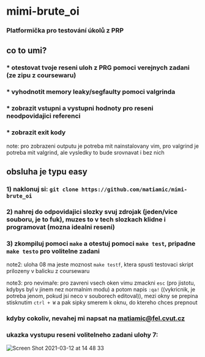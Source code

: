# mimi-brute_oi
### Platformička pro testování úkolů z PRP

## co to umi?
### * otestovat tvoje reseni uloh z PRG pomoci verejnych zadani (ze zipu z coursewaru)
### * vyhodnotit memory leaky/segfaulty pomoci valgrinda
### * zobrazit vstupni a vystupni hodnoty pro reseni neodpovidajici referenci
### * zobrazit exit kody

note: pro zobrazeni outputu je potreba mit nainstalovany vim, pro valgrind je potreba mit valgrind, ale vysledky to bude srovnavat i bez nich

## obsluha je typu easy
### 1) naklonuj si: `git clone https://github.com/matiamic/mimi-brute_oi`

### 2) nahrej do odpovidajici slozky svuj zdrojak (jeden/vice souboru, je to fuk), muzes to v tech slozkach klidne i programovat (mozna idealni reseni)

### 3) zkompiluj pomoci `make` a otestuj pomoci `make test`, pripadne `make testo` pro volitelne zadani 

note2: uloha 08 ma jeste moznost `make testf`, ktera spusti testovaci skript prilozeny v balicku z coursewaru  

note3: pro nevimaře: pro zavreni vsech oken vimu zmackni `esc` (pro jistotu, kdybys byl v jinem nez normalnim modu) a potom napis `:qa!` ((vykricnik, je potreba jenom, pokud jsi neco v souborech editoval)), mezi okny se prepina stisknutim `ctrl + W` a pak sipky smerem k oknu, do ktereho chces prepnout

### kdyby cokoliv, nevahej mi napsat na matiamic@fel.cvut.cz

### ukazka vystupu reseni volitelneho zadani ulohy 7:  
![Screen Shot 2021-03-12 at 14 48 33](https://user-images.githubusercontent.com/62507257/110949275-b30d3700-8342-11eb-85c8-18aa0a01ec76.png)
